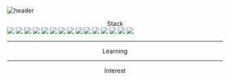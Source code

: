 ![header](https://capsule-render.vercel.app/api?type=waving&color=80EC6C&height=180&section=header&text=👋Hyune's&fontSize=50&fontColor=FFFFFF&fontAlign=80&fontAlignY=35)

<center>Stack</center>
<img src="https://img.shields.io/badge/Java-FA7128?style=flat-square&logo=Java&logoColor=white"/>
<img src="https://img.shields.io/badge/JavaScript-FA7128?style=flat-square&logo=JavaScript&logoColor=white"/>
<img src="https://img.shields.io/badge/TypeScript-FA7128?style=flat-square&logo=TypeScript&logoColor=white"/> 
<img src="https://img.shields.io/badge/Spring-FA7128?style=flat-square&logo=Thymeleaf&logoColor=white"> 
<img src="https://img.shields.io/badge/Spring Boot-FA7128?style=flat-square&logo=Node.js&logoColor=white"/> 
<img src="https://img.shields.io/badge/Gralde-FA7128?style=flat-square&logo=Gradle&logoColor=white"/> 
<img src="https://img.shields.io/badge/Oracle-FA7128?style=flat-square&logo=Oracle&logoColor=white"/> 
<img src="https://img.shields.io/badge/React-FA7128?style=flat-square&logo=React&logoColor=white"/> 
<img src="https://img.shields.io/badge/PostgreSql-FA7128?style=flat-square&logo=PostgreSQL&logoColor=white"/> 
<img src="https://img.shields.io/badge/MySql-FA7128?style=flat-square&logo=MySQL&logoColor=white"/> 
<img src="https://img.shields.io/badge/HTML5-FA7128?style=flat-square&logo=HTML5&logoColor=white"/> 
<img src="https://img.shields.io/badge/GraphQL-FA7128?style=flat-square&logo=GraphQL&logoColor=white"/> 
<img src="https://img.shields.io/badge/AWS-FA7128?style=flat-square&logo=Amazon AWS&logoColor=white"/> 
<img src="https://img.shields.io/badge/Nginx-FA7128?style=flat-square&logo=NGINX&logoColor=white"/> 
<img src="https://img.shields.io/badge/Apache-FA7128?style=flat-square&logo=Apache Tomcat&logoColor=white"/> 
<hr/>

<center>Learning</center><hr/>  

<center>Interest</center>